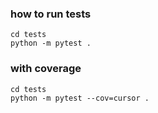 ### how to run tests

    cd tests
    python -m pytest .

### with coverage

    cd tests
    python -m pytest --cov=cursor .
